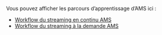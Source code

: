 Vous pouvez afficher les parcours d’apprentissage d’AMS ici :

* [Workflow du streaming en continu AMS](https://azure.microsoft.com/documentation/learning-paths/media-services-streaming-live/)
* [Workflow du streaming à la demande AMS](https://azure.microsoft.com/documentation/learning-paths/media-services-streaming-on-demand/)

<!---HONumber=AcomDC_0128_2016-->
